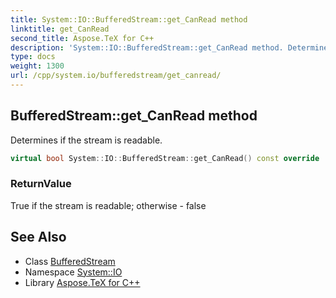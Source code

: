 ```yaml
---
title: System::IO::BufferedStream::get_CanRead method
linktitle: get_CanRead
second_title: Aspose.TeX for C++
description: 'System::IO::BufferedStream::get_CanRead method. Determines if the stream is readable in C++.'
type: docs
weight: 1300
url: /cpp/system.io/bufferedstream/get_canread/
---
```

## BufferedStream::get_CanRead method


Determines if the stream is readable.

```cpp
virtual bool System::IO::BufferedStream::get_CanRead() const override
```


### ReturnValue

True if the stream is readable; otherwise - false

## See Also

* Class [BufferedStream](../)
* Namespace [System::IO](../../)
* Library [Aspose.TeX for C++](../../../)
